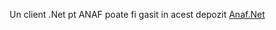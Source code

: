 Un client .Net pt ANAF poate fi gasit in acest depozit [Anaf.Net](https://github.com/sibies/Anaf.Net)
